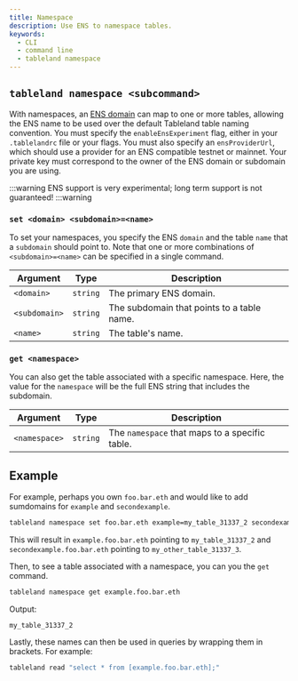 ```yaml
---
title: Namespace
description: Use ENS to namespace tables.
keywords:
  - CLI
  - command line
  - tableland namespace
---
```


## `tableland namespace <subcommand>`

With namespaces, an [ENS domain](https://ens.domains/) can map to one or more tables, allowing the ENS name to be used over the default Tableland table naming convention. You must specify the `enableEnsExperiment` flag, either in your `.tablelandrc` file or your flags. You must also specify an `ensProviderUrl`, which should use a provider for an ENS compatible testnet or mainnet. Your private key must correspond to the owner of the ENS domain or subdomain you are using.

:::warning
ENS support is very experimental; long term support is not guaranteed!
:::warning

### `set <domain> <subdomain>=<name>`

To set your namespaces, you specify the ENS `domain` and the table `name` that a `subdomain` should point to. Note that one or more combinations of `<subdomain>=<name>` can be specified in a single command.

| Argument      | Type     | Description                                |
| ------------- | -------- | ------------------------------------------ |
| `<domain>`    | `string` | The primary ENS domain.                    |
| `<subdomain>` | `string` | The subdomain that points to a table name. |
| `<name>`      | `string` | The table's name.                          |

### `get <namespace>`

You can also get the table associated with a specific namespace. Here, the value for the `namespace` will be the full ENS string that includes the subdomain.

| Argument      | Type     | Description                                    |
| ------------- | -------- | ---------------------------------------------- |
| `<namespace>` | `string` | The `namespace` that maps to a specific table. |

## Example

For example, perhaps you own `foo.bar.eth` and would like to add sumdomains for `example` and `secondexample`.

```bash
tableland namespace set foo.bar.eth example=my_table_31337_2 secondexample=my_other_table_31337_3
```

This will result in `example.foo.bar.eth` pointing to `my_table_31337_2` and `secondexample.foo.bar.eth` pointing to `my_other_table_31337_3`.

Then, to see a table associated with a namespace, you can you the `get` command.

```bash
tableland namespace get example.foo.bar.eth
```

Output:

```
my_table_31337_2
```

Lastly, these names can then be used in queries by wrapping them in brackets. For example:

```bash
tableland read "select * from [example.foo.bar.eth];"
```
